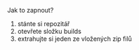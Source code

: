 Jak to zapnout?

1. stánte si repozitář
2. otevřete složku builds
3. extrahujte si jeden ze vložených zip filů
